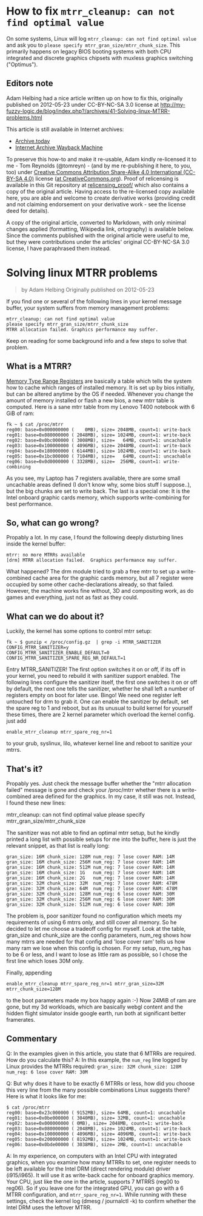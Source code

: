 # How to fix `mtrr_cleanup: can not find optimal value`

On some systems, Linux will log `mtrr_cleanup: can not find optimal value` and ask you to `please specify mtrr_gran_size/mtrr_chunk_size`.
This primarily happens on legacy BIOS booting systems with both CPU integrated and discrete graphics chipsets with muxless graphics switching ("Optimus").

## Editors note
Adam Helbing had a nice article written up on how to fix this, originally published on 2012-05-23 under CC-BY-NC-SA 3.0 license at http://my-fuzzy-logic.de/blog/index.php?/archives/41-Solving-linux-MTRR-problems.html

This article is still available in Internet archives:
* [Archive.today](http://archive.vn/4xibn)
* [Internet Archive Wayback Machine](http://web.archive.org/web/20190904223631/http://my-fuzzy-logic.de/blog/index.php?/archives/41-Solving-linux-MTRR-problems.html)

To preserve this how-to and make it re-usable, Adam kindly re-licensed it to me - Tom Reynolds (@tomreyn) - (and by me re-publishing it here, to you, too) under [Creative Commons Attribution Share-Alike 4.0 International (CC-BY-SA 4.0)](COPYING) license ([at CreativeCommons.org](https://creativecommons.org/licenses/by/4.0/)). Proof of relicensing is available in this Git repository at [relicensing_proof/](relicensing_proof/) which also contains a copy of the original article. Having access to the re-licensed copy available here, you are able and welcome to create derivative works (providing credit and not claiming endorsement on your derivative work - see the license deed for details).

A copy of the original article, converted to Markdown, with only minimal changes applied (formatting, Wikipedia link, ortography) is available below. Since the comments published with the original article were useful to me, but they were contributions under the articles' original CC-BY-NC-SA 3.0 license, I have paraphrased them instead.

# Solving linux MTRR problems
> by Adam Helbing
> Originally published on 2012-05-23

If you find one or several of the following lines in your kernel message buffer, your system suffers from memory management problems:

```
mtrr_cleanup: can not find optimal value
please specify mtrr_gran_size/mtrr_chunk_size
MTRR allocation failed. Graphics performance may suffer.
```


Keep on reading for some background info and a few steps to solve that problem.

## What is a MTRR? 

[Memory Type Range Registers](https://en.wikipedia.org/wiki/Memory_type_range_register) are basically a table which tells the system how to cache which ranges of installed memory. It is set up by bios initially, but can be altered anytime by the OS if needed. Whenever you change the amount of memory installed or flash a new bios, a new mtrr table is computed. Here is a sane mtrr table from my Lenovo T400 notebook with 6 GiB of ram:

```
fk ~ $ cat /proc/mtrr 
reg00: base=0x000000000 (    0MB), size= 2048MB, count=1: write-back
reg01: base=0x080000000 ( 2048MB), size= 1024MB, count=1: write-back
reg02: base=0x0bc000000 ( 3008MB), size=   64MB, count=1: uncachable
reg03: base=0x100000000 ( 4096MB), size= 2048MB, count=1: write-back
reg04: base=0x180000000 ( 6144MB), size= 1024MB, count=1: write-back
reg05: base=0x1bc000000 ( 7104MB), size=   64MB, count=1: uncachable
reg06: base=0x0d0000000 ( 3328MB), size=  256MB, count=1: write-combining
```

As you see, my Laptop has 7 registers available, there are some small uncachable areas defined (I don't know why, some bios stuff I suppose..), but the big chunks are set to write back. The last is a special one: It is the Intel onboard graphic cards memory, which supports write-combining for best performance.

## So, what can go wrong?

Propably a lot. In my case, I found the following deeply disturbing lines inside the kernel buffer:

```
mtrr: no more MTRRs available
[drm] MTRR allocation failed.  Graphics performance may suffer.
```

What happened? The drm module tried to grab a free mtrr to set up a write-combined cache area for the graphic cards memory, but all 7 register were occupied by some other cache-declarations already, so that failed. However, the machine works fine without, 3D and compositing work, as do games and everything, just not as fast as they could.

## What can we do about it?

Luckily, the kernel has some options to control mtrr setup:

```
fk ~ $ gunzip < /proc/config.gz  | grep -i MTRR_SANITIZER
CONFIG_MTRR_SANITIZER=y
CONFIG_MTRR_SANITIZER_ENABLE_DEFAULT=0
CONFIG_MTRR_SANITIZER_SPARE_REG_NR_DEFAULT=1
```

Entry MTRR_SANITIZER! The first option switches it on or off, if its off in your kernel, you need to rebuild it with sanitizer support enabled. The following lines configure the sanitizer itself, the first one switches it on or off by default, the next one tells the sanitizer, whether he shall left a number of registers empty on boot for later use. Bingo! We need one register left untouched for drm to grab it. One can enable the sanitizer by default, set the spare reg to 1 and reboot, but as its unusual to build kernel for yourself these times, there are 2 kernel parameter which overload the kernel config. just add

```
enable_mtrr_cleanup mtrr_spare_reg_nr=1
```


to your grub, syslinux, lilo, whatever kernel line and reboot to sanitize your mtrrs. 

## That's it?

Propably yes. Just check the message buffer whether the "mtrr  allocation failed" message is gone and check your /proc/mtrr whether there is a write-combined area defined for the graphics. In my case, it still was not. Instead, I found these new lines:

mtrr_cleanup: can not find optimal value
please specify mtrr_gran_size/mtrr_chunk_size


The sanitizer was not able to find an optimal mtrr setup, but he kindly printed a long list with possible setups for me into the buffer, here is just the relevant snippet, as that list is really long:

```
gran_size: 16M chunk_size: 128M num_reg: 7 lose cover RAM: 14M
gran_size: 16M chunk_size: 256M num_reg: 7 lose cover RAM: 14M
gran_size: 16M chunk_size: 512M num_reg: 7 lose cover RAM: 14M
gran_size: 16M chunk_size: 1G   num_reg: 7 lose cover RAM: 14M
gran_size: 16M chunk_size: 2G   num_reg: 7 lose cover RAM: 14M
gran_size: 32M chunk_size: 32M  num_reg: 7 lose cover RAM: 478M
gran_size: 32M chunk_size: 64M  num_reg: 7 lose cover RAM: 478M
gran_size: 32M chunk_size: 128M num_reg: 6 lose cover RAM: 30M
gran_size: 32M chunk_size: 256M num_reg: 6 lose cover RAM: 30M
gran_size: 32M chunk_size: 512M num_reg: 6 lose cover RAM: 30M
```

The problem is, poor sanitizer found no configuration which meets my requirements of using 6 mtrrs only, and still cover all memory. So he decided to let me choose a tradeoff config for myself. Look at the table, gran_size and chunk_size are the config parameters, num_reg shows how many mtrrs are needed for that config and 'lose cover ram' tells us how many ram we lose when this config is chosen. For my setup, num_reg has to be 6 or less, and I want to lose as little ram as possible, so I chose the first line which loses 30M only. 

Finally, appending  

```
enable_mtrr_cleanup mtrr_spare_reg_nr=1 mtrr_gran_size=32M mtrr_chunk_size=128M
```


to the boot parameters made my box happy again :-)
Now 24MiB of ram are gone, but my 3d workloads, which are basically webgl content and the hidden flight simulator inside google earth, run both at significant better framerates.

## Commentary

Q: In the examples given in this article, you state that 6 MTRRs are required. How do you calculate this?
A: In this example, the `num_reg` line logged by Linux provides the MTRRs required: `gran_size: 32M chunk_size: 128M num_reg: 6 lose cover RAM: 30M`

Q: But why does it have to be exactly 6 MTRRs or less, how did you choose this very line from the many possible combinations Linux suggests there? Here is what it looks like for me:
```
$ cat /proc/mtrr
reg00: base=0x23c000000 ( 9152MB), size= 64MB, count=1: uncachable
reg01: base=0x0be000000 ( 3040MB), size= 32MB, count=1: uncachable
reg02: base=0x000000000 ( 0MB), size= 2048MB, count=1: write-back
reg03: base=0x080000000 ( 2048MB), size= 1024MB, count=1: write-back
reg04: base=0x100000000 ( 4096MB), size= 4096MB, count=1: write-back
reg05: base=0x200000000 ( 8192MB), size= 1024MB, count=1: write-back
reg06: base=0x0bde00000 ( 3038MB), size= 2MB, count=1: uncachable
```
A: In my experience, on computers with an Intel CPU with integrated graphics, when you examine how many MTRRs to set, one register needs to be left available for the Intel DRM (direct rendering module) driver (i915/i965). It will use it as write-back cache for onboard graphics memory. 
Your CPU, just like the one in the article, supports 7 MTRRS (reg00 to reg06). So if you leave one for the integrated GPU, you can go with a 6 MTRR configuration, and `mtrr_spare_reg_nr=1`. While running with these settings, check the kernel log (dmesg / journalctl -k) to confirm whether the Intel DRM uses the leftover MTRR.
